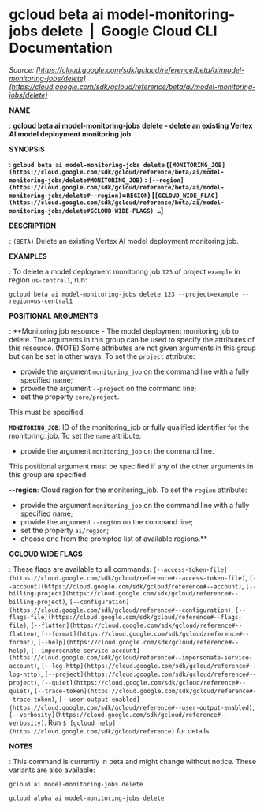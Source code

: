 # gcloud beta ai model-monitoring-jobs delete  |  Google Cloud CLI Documentation

*Source: [https://cloud.google.com/sdk/gcloud/reference/beta/ai/model-monitoring-jobs/delete](https://cloud.google.com/sdk/gcloud/reference/beta/ai/model-monitoring-jobs/delete)*

**NAME**

: **gcloud beta ai model-monitoring-jobs delete - delete an existing Vertex AI model deployment monitoring job**

**SYNOPSIS**

: **`gcloud beta ai model-monitoring-jobs delete` (`[MONITORING_JOB](https://cloud.google.com/sdk/gcloud/reference/beta/ai/model-monitoring-jobs/delete#MONITORING_JOB)` : `[--region](https://cloud.google.com/sdk/gcloud/reference/beta/ai/model-monitoring-jobs/delete#--region)`=`REGION`) [`[GCLOUD_WIDE_FLAG](https://cloud.google.com/sdk/gcloud/reference/beta/ai/model-monitoring-jobs/delete#GCLOUD-WIDE-FLAGS) …`]**

**DESCRIPTION**

: `(BETA)` Delete an existing Vertex AI model deployment monitoring
job.

**EXAMPLES**

: To delete a model deployment monitoring job `123` of project
`example` in region `us-central1`, run:

```
gcloud beta ai model-monitoring-jobs delete 123 --project=example --region=us-central1
```

**POSITIONAL ARGUMENTS**

: **Monitoring job resource - The model deployment monitoring job to delete. The
arguments in this group can be used to specify the attributes of this resource.
(NOTE) Some attributes are not given arguments in this group but can be set in
other ways.
To set the `project` attribute:

- provide the argument `monitoring_job` on the command line with a
fully specified name;
- provide the argument `--project` on the command line;
- set the property `core/project`.

This must be specified.

**`MONITORING_JOB`**:
ID of the monitoring_job or fully qualified identifier for the monitoring_job.
To set the `name` attribute:

- provide the argument `monitoring_job` on the command line.

This positional argument must be specified if any of the other arguments in this
group are specified.

**--region**:
Cloud region for the monitoring_job.
To set the `region` attribute:

- provide the argument `monitoring_job` on the command line with a
fully specified name;
- provide the argument `--region` on the command line;
- set the property `ai/region`;
- choose one from the prompted list of available regions.**

**GCLOUD WIDE FLAGS**

: These flags are available to all commands: `[--access-token-file](https://cloud.google.com/sdk/gcloud/reference#--access-token-file)`,
`[--account](https://cloud.google.com/sdk/gcloud/reference#--account)`, `[--billing-project](https://cloud.google.com/sdk/gcloud/reference#--billing-project)`,
`[--configuration](https://cloud.google.com/sdk/gcloud/reference#--configuration)`,
`[--flags-file](https://cloud.google.com/sdk/gcloud/reference#--flags-file)`,
`[--flatten](https://cloud.google.com/sdk/gcloud/reference#--flatten)`, `[--format](https://cloud.google.com/sdk/gcloud/reference#--format)`, `[--help](https://cloud.google.com/sdk/gcloud/reference#--help)`, `[--impersonate-service-account](https://cloud.google.com/sdk/gcloud/reference#--impersonate-service-account)`,
`[--log-http](https://cloud.google.com/sdk/gcloud/reference#--log-http)`,
`[--project](https://cloud.google.com/sdk/gcloud/reference#--project)`, `[--quiet](https://cloud.google.com/sdk/gcloud/reference#--quiet)`, `[--trace-token](https://cloud.google.com/sdk/gcloud/reference#--trace-token)`, `[--user-output-enabled](https://cloud.google.com/sdk/gcloud/reference#--user-output-enabled)`,
`[--verbosity](https://cloud.google.com/sdk/gcloud/reference#--verbosity)`.
Run `$ [gcloud help](https://cloud.google.com/sdk/gcloud/reference)` for details.

**NOTES**

: This command is currently in beta and might change without notice. These
variants are also available:

```
gcloud ai model-monitoring-jobs delete
```

```
gcloud alpha ai model-monitoring-jobs delete
```
